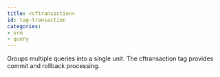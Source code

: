 ```yaml
---
title: <cftransaction>
id: tag-transaction
categories:
- orm
- query
---
```


Groups multiple queries into a single unit. The cftransaction
  tag provides commit and rollback processing.
